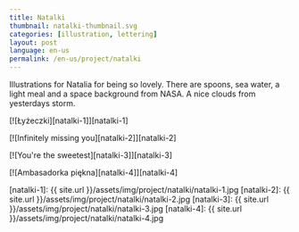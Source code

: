 ```yaml
---
title: Natalki
thumbnail: natalki-thumbnail.svg
categories: [illustration, lettering]
layout: post
language: en-us
permalink: /en-us/project/natalki
---
```


Illustrations for Natalia for being so lovely. There are spoons, sea water, a light meal and a space background from NASA. A nice clouds from yesterdays storm.

[![Łyżeczki][natalki-1]][natalki-1]

[![Infinitely missing you][natalki-2]][natalki-2]

[![You're the sweetest][natalki-3]][natalki-3]

[![Ambasadorka piękna][natalki-4]][natalki-4]

[natalki-1]: {{ site.url }}/assets/img/project/natalki/natalki-1.jpg
[natalki-2]: {{ site.url }}/assets/img/project/natalki/natalki-2.jpg
[natalki-3]: {{ site.url }}/assets/img/project/natalki/natalki-3.jpg
[natalki-4]: {{ site.url }}/assets/img/project/natalki/natalki-4.jpg